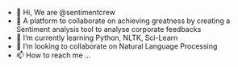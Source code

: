 - 👋 Hi, We are @sentimentcrew
- 👀 A platform to collaborate on achieving greatness by creating a Sentiment analysis tool to analyse corporate feedbacks
- 🌱 I’m currently learning Python, NLTK, Sci-Learn
- 💞️ I’m looking to collaborate on Natural Language Processing
- 📫 How to reach me ...

<!---
sentimentcrew/sentimentcrew is a ✨ special ✨ repository because its `README.md` (this file) appears on your GitHub profile.
You can click the Preview link to take a look at your changes.
--->
